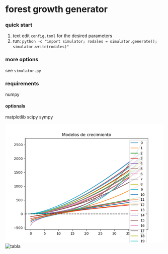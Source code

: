 # forest growth generator

### quick start
1. text edit `config.toml` for the desired parameters
2. run: `python -c "import simulator; rodales = simulator.generate(); simulator.write(rodales)"`

### more options
see `simulator.py`

### requirements
numpy
#### optionals
matplotlib
scipy
sympy

![models](models.png)
![tabla](tabla.png)
